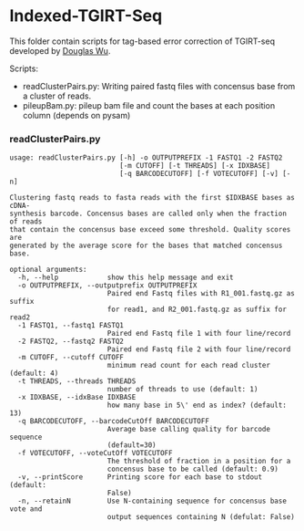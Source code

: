 # Indexed-TGIRT-Seq

This folder contain scripts for tag-based error correction of TGIRT-seq developed by [Douglas Wu](mailto:wckdouglas@gmail.com).

Scripts:

* readClusterPairs.py:   Writing paired fastq files with concensus base from a cluster of reads. 
* pileupBam.py:         pileup bam file and  count the bases at each position column (depends on pysam) 



### readClusterPairs.py
```
usage: readClusterPairs.py [-h] -o OUTPUTPREFIX -1 FASTQ1 -2 FASTQ2
                           [-m CUTOFF] [-t THREADS] [-x IDXBASE]
                           [-q BARCODECUTOFF] [-f VOTECUTOFF] [-v] [-n]

Clustering fastq reads to fasta reads with the first $IDXBASE bases as cDNA-
synthesis barcode. Concensus bases are called only when the fraction of reads
that contain the concensus base exceed some threshold. Quality scores are
generated by the average score for the bases that matched concensus base.

optional arguments:
  -h, --help            show this help message and exit
  -o OUTPUTPREFIX, --outputprefix OUTPUTPREFIX
                        Paired end Fastq files with R1_001.fastq.gz as suffix
                        for read1, and R2_001.fastq.gz as suffix for read2
  -1 FASTQ1, --fastq1 FASTQ1
                        Paired end Fastq file 1 with four line/record
  -2 FASTQ2, --fastq2 FASTQ2
                        Paired end Fastq file 2 with four line/record
  -m CUTOFF, --cutoff CUTOFF
                        minimum read count for each read cluster (default: 4)
  -t THREADS, --threads THREADS
                        number of threads to use (default: 1)
  -x IDXBASE, --idxBase IDXBASE
                        how many base in 5\' end as index? (default: 13)
  -q BARCODECUTOFF, --barcodeCutOff BARCODECUTOFF
                        Average base calling quality for barcode sequence
                        (default=30)
  -f VOTECUTOFF, --voteCutOff VOTECUTOFF
                        The threshold of fraction in a position for a
                        concensus base to be called (default: 0.9)
  -v, --printScore      Printing score for each base to stdout (default:
                        False)
  -n, --retainN         Use N-containing sequence for concensus base vote and
                        output sequences containing N (defulat: False)
```

